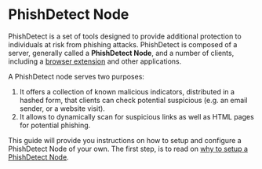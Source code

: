 # PhishDetect Node

PhishDetect is a set of tools designed to provide additional protection to individuals at risk from phishing attacks. PhishDetect is composed of a server, generally called a **PhishDetect Node**, and a number of clients, including a [browser extension](https://github.com/phishdetect/phishdetect-extension) and other applications.

A PhishDetect node serves two purposes:

1. It offers a collection of known malicious indicators, distributed in a hashed form, that clients can check potential suspicious (e.g. an email sender, or a website visit).
2. It allows to dynamically scan for suspicious links as well as HTML pages for potential phishing.

This guide will provide you instructions on how to setup and configure a PhishDetect Node of your own. The first step, is to read on [why to setup a PhishDetect Node](why-to-setup.md).
